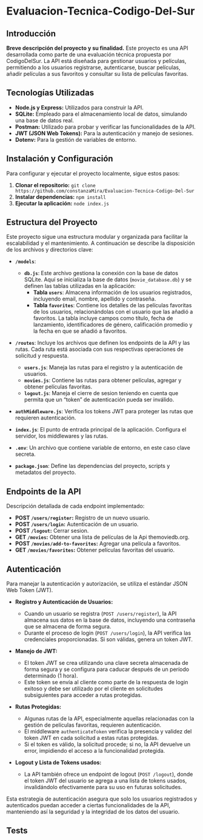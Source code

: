 # Evaluacion-Tecnica-Codigo-Del-Sur

## Introducción
**Breve descripción del proyecto y su finalidad.** Este proyecto es una API desarrollada como parte de una evaluación técnica propuesta por CodigoDelSur. La API está diseñada para gestionar usuarios y películas, permitiendo a los usuarios registrarse, autenticarse, buscar películas, añadir películas a sus favoritos y consultar su lista de películas favoritas.

## Tecnologías Utilizadas
- **Node.js y Express:** Utilizados para construir la API.
- **SQLite:** Empleado para el almacenamiento local de datos, simulando una base de datos real.
- **Postman:** Utilizado para probar y verificar las funcionalidades de la API.
- **JWT (JSON Web Tokens):** Para la autenticación y manejo de sesiones.
- **Dotenv:** Para la gestión de variables de entorno.

## Instalación y Configuración
Para configurar y ejecutar el proyecto localmente, sigue estos pasos:

1. **Clonar el repositorio:** `git clone https://github.com/constanzaMira/Evaluacion-Tecnica-Codigo-Del-Sur`
2. **Instalar dependencias:** `npm install`
3. **Ejecutar la aplicación:** `node index.js`

## Estructura del Proyecto
Este proyecto sigue una estructura modular y organizada para facilitar la escalabilidad y el mantenimiento. A continuación se describe la disposición de los archivos y directorios clave:

- **`/models`**: 
  - **`db.js`**: Este archivo gestiona la conexión con la base de datos SQLite. Aquí se inicializa la base de datos (`movie_database.db`) y se definen las tablas utilizadas en la aplicación:
    - **Tabla `users`**: Almacena información de los usuarios registrados, incluyendo email, nombre, apellido y contraseña.
    - **Tabla `favorites`**: Contiene los detalles de las películas favoritas de los usuarios, relacionándolas con el usuario que las añadió a favoritos. La tabla incluye campos como título, fecha de lanzamiento, identificadores de género, calificación promedio y la fecha en que se añadió a favoritos.
      
- **`/routes`**: Incluye los archivos que definen los endpoints de la API y las rutas. Cada ruta está asociada con sus respectivas operaciones de solicitud y respuesta.
   - **`users.js`**: Maneja las rutas para el registro y la autenticación de usuarios.
   - **`movies.js`**: Contiene las rutas para obtener películas, agregar y obtener películas favoritas.
   - **`logout.js`**: Maneja el cierre de sesion teniendo en cuenta que permita que un “token” de autenticación pueda ser inválido.
    
 - **`authMiddleware.js`**: Verifica los tokens JWT para proteger las rutas que requieren autenticación.

- **`index.js`**: El punto de entrada principal de la aplicación. Configura el servidor, los middlewares y las rutas.

- **`.env`**: Un archivo que contiene variable de entorno, en este caso clave secreta.

- **`package.json`**: Define las dependencias del proyecto, scripts y metadatos del proyecto.

## Endpoints de la API
Descripción detallada de cada endpoint implementado:

- **POST `/users/register`:** Registro de un nuevo usuario.
- **POST `/users/login`:** Autenticación de un usuario.
- **POST `/logout`:** Cerrar sesion.
- **GET `/movies`:** Obtener una lista de películas de la Api themoviedb.org.
- **POST `/movies/add-to-favorites`:** Agregar una película a favoritos.
- **GET `/movies/favorites`:** Obtener películas favoritas del usuario.

## Autenticación
Para manejar la autenticación y autorización, se utiliza el estándar JSON Web Token (JWT). 

- **Registro y Autenticación de Usuarios:** 
  - Cuando un usuario se registra (`POST /users/register`), la API almacena sus datos en la base de datos, incluyendo una contraseña que se almacena de forma segura.
  - Durante el proceso de login (`POST /users/login`), la API verifica las credenciales proporcionadas. Si son válidas, genera un token JWT.
  
- **Manejo de JWT:**
  - El token JWT se crea utilizando una clave secreta almacenada de forma segura y se configura para caducar después de un período determinado (1 hora).
  - Este token se envía al cliente como parte de la respuesta de login exitoso y debe ser utilizado por el cliente en solicitudes subsiguientes para acceder a rutas protegidas.

- **Rutas Protegidas:**
  - Algunas rutas de la API, especialmente aquellas relacionadas con la gestión de películas favoritas, requieren autenticación.
  - El middleware `authenticateToken` verifica la presencia y validez del token JWT en cada solicitud a estas rutas protegidas.
  - Si el token es válido, la solicitud procede; si no, la API devuelve un error, impidiendo el acceso a la funcionalidad protegida.

- **Logout y Lista de Tokens usados:**
  - La API también ofrece un endpoint de logout (`POST /logout`), donde el token JWT del usuario se agrega a una lista de tokens usados, invalidándolo efectivamente para su uso en futuras solicitudes.

Esta estrategia de autenticación asegura que solo los usuarios registrados y autenticados puedan acceder a ciertas funcionalidades de la API, manteniendo así la seguridad y la integridad de los datos del usuario.


## Tests


